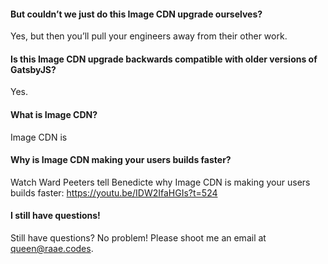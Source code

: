 #### But couldn’t we just do this Image CDN upgrade ourselves?
Yes, but then you’ll pull your engineers away from their other work.

#### Is this Image CDN upgrade backwards compatible with older versions of GatsbyJS?
Yes.

#### What is Image CDN?
Image CDN is

#### Why is Image CDN making your users builds faster?
Watch Ward Peeters tell Benedicte why Image CDN is making your users builds faster: https://youtu.be/IDW2IfaHGIs?t=524

#### I still have questions!
Still have questions? No problem! Please shoot me an email at queen@raae.codes.

